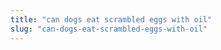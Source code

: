 ```yaml
---
title: "can dogs eat scrambled eggs with oil"
slug: "can-dogs-eat-scrambled-eggs-with-oil"
---
```


